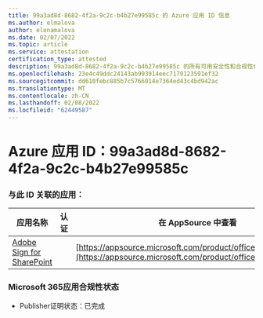 ```yaml
---
title: 99a3ad8d-8682-4f2a-9c2c-b4b27e99585c 的 Azure 应用 ID 信息
ms.author: elmalova
author: elenamalova
ms.date: 02/07/2022
ms.topic: article
ms.service: attestation
certification_type: attested
description: 99a3ad8d-8682-4f2a-9c2c-b4b27e99585c 的所有可用安全性和合规性信息。
ms.openlocfilehash: 23e4c49ddc24143ab993914eec7179123591ef32
ms.sourcegitcommit: dd610febc885b7c5766014e7364ed43c4bd942ac
ms.translationtype: MT
ms.contentlocale: zh-CN
ms.lasthandoff: 02/08/2022
ms.locfileid: "62449587"
---
```

# <a name="azure-app-id-99a3ad8d-8682-4f2a-9c2c-b4b27e99585c"></a>Azure 应用 ID：99a3ad8d-8682-4f2a-9c2c-b4b27e99585c


### <a name="apps-associated-with-this-id"></a>与此 ID 关联的应用：
| **应用名称** | **认证** | **在 AppSource 中查看** |
|--------------|---------------|-----------------------|
| [Adobe Sign for SharePoint](https://docs.microsoft.com/microsoft-365-app-certification/forward/WA104381012) |  | [https://appsource.microsoft.com/product/office/WA104381012](https://appsource.microsoft.com/product/office/WA104381012) |

### <a name="microsoft-365-app-compliance-status"></a>Microsoft 365应用合规性状态
- Publisher证明状态：已完成
